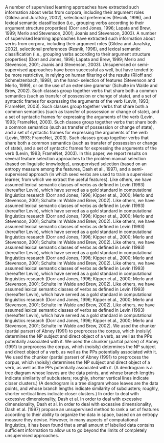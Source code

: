 A number of supervised learning approaches have extracted such information about verbs from corpora, including their argument roles (Gildea and Jurafsky, 2002), selectional preferences (Resnik, 1996), and lexical semantic classification (i.e., grouping verbs according to their argument structure properties) (Dorr and Jones, 1996; Lapata and Brew, 1999; Merlo and Stevenson, 2001; Joanis and Stevenson, 2003).
A number of supervised learning approaches have extracted such information about verbs from corpora, including their argument roles (Gildea and Jurafsky, 2002), selectional preferences (Resnik, 1996), and lexical semantic classification (i.e., grouping verbs according to their argument structure properties) (Dorr and Jones, 1996; Lapata and Brew, 1999; Merlo and Stevenson, 2001; Joanis and Stevenson, 2003).
Unsupervised or semi-supervised approaches have been successful as well, but have tended to be more restrictive, in relying on human filtering of the results (Riloff and Schmelzenbach, 1998), on the hand- selection of features (Stevenson and Merlo, 1999), or on the use of an extensive grammar (Schulte im Walde and Brew, 2002).
Such classes group together verbs that share both a common semantics (such as transfer of possession or change of state), and a set of syntactic frames for expressing the arguments of the verb (Levin, 1993; FrameNet, 2003).
Such classes group together verbs that share both a common semantics (such as transfer of possession or change of state), and a set of syntactic frames for expressing the arguments of the verb (Levin, 1993; FrameNet, 2003).
Such classes group together verbs that share both a common semantics (such as transfer of possession or change of state), and a set of syntactic frames for expressing the arguments of the verb (Levin, 1993; FrameNet, 2003).
Such classes group together verbs that share both a common semantics (such as transfer of possession or change of state), and a set of syntactic frames for expressing the arguments of the verb (Levin, 1993; FrameNet, 2003).
In this paper, we report results on several feature selection approaches to the problem manual selection (based on linguistic knowledge), unsupervised selection (based on an entropy measure among the features, Dash et al., 1997), and a semi- supervised approach (in which seed verbs are used to train a supervised learner, from which we extract the useful features).
Like others, we have assumed lexical semantic classes of verbs as defined in Levin (1993) (hereafter Levin), which have served as a gold standard in computational linguistics research (Dorr and Jones, 1996; Kipper et al., 2000; Merlo and Stevenson, 2001; Schulte im Walde and Brew, 2002).
Like others, we have assumed lexical semantic classes of verbs as defined in Levin (1993) (hereafter Levin), which have served as a gold standard in computational linguistics research (Dorr and Jones, 1996; Kipper et al., 2000; Merlo and Stevenson, 2001; Schulte im Walde and Brew, 2002).
Like others, we have assumed lexical semantic classes of verbs as defined in Levin (1993) (hereafter Levin), which have served as a gold standard in computational linguistics research (Dorr and Jones, 1996; Kipper et al., 2000; Merlo and Stevenson, 2001; Schulte im Walde and Brew, 2002).
Like others, we have assumed lexical semantic classes of verbs as defined in Levin (1993) (hereafter Levin), which have served as a gold standard in computational linguistics research (Dorr and Jones, 1996; Kipper et al., 2000; Merlo and Stevenson, 2001; Schulte im Walde and Brew, 2002).
Like others, we have assumed lexical semantic classes of verbs as defined in Levin (1993) (hereafter Levin), which have served as a gold standard in computational linguistics research (Dorr and Jones, 1996; Kipper et al., 2000; Merlo and Stevenson, 2001; Schulte im Walde and Brew, 2002).
Like others, we have assumed lexical semantic classes of verbs as defined in Levin (1993) (hereafter Levin), which have served as a gold standard in computational linguistics research (Dorr and Jones, 1996; Kipper et al., 2000; Merlo and Stevenson, 2001; Schulte im Walde and Brew, 2002).
Like others, we have assumed lexical semantic classes of verbs as defined in Levin (1993) (hereafter Levin), which have served as a gold standard in computational linguistics research (Dorr and Jones, 1996; Kipper et al., 2000; Merlo and Stevenson, 2001; Schulte im Walde and Brew, 2002).
We used the chunker (partial parser) of Abney (1991) to preprocess the corpus, which (noisily) determines the NP subject and direct object of a verb, as well as the PPs potentially associated with it.
We used the chunker (partial parser) of Abney (1991) to preprocess the corpus, which (noisily) determines the NP subject and direct object of a verb, as well as the PPs potentially associated with it.
We used the chunker (partial parser) of Abney (1991) to preprocess the corpus, which (noisily) determines the NP subject and direct object of a verb, as well as the PPs potentially associated with it.
(A dendrogram is a tree diagram whose leaves are the data points, and whose branch lengths indicate similarity of subclusters; roughly, shorter vertical lines indicate closer clusters.)
(A dendrogram is a tree diagram whose leaves are the data points, and whose branch lengths indicate similarity of subclusters; roughly, shorter vertical lines indicate closer clusters.)
In order to deal with excessive dimensionality, Dash et al.
In order to deal with excessive dimensionality, Dash et al.
In order to deal with excessive dimensionality, Dash et al.
(1997) propose an unsupervised method to rank a set of features according to their ability to organize the data in space, based on an entropy measure they devise.
However, in many aspects of computational linguistics, it has been found that a small amount of labelled data contains sufficient information to allow us to go beyond the limits of completely unsupervised approaches.